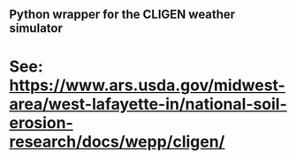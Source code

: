 ## Python wrapper for the CLIGEN weather simulator

# See: https://www.ars.usda.gov/midwest-area/west-lafayette-in/national-soil-erosion-research/docs/wepp/cligen/
